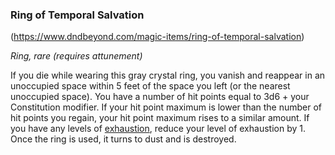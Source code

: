 ### Ring of Temporal Salvation
(https://www.dndbeyond.com/magic-items/ring-of-temporal-salvation)

_Ring, rare (requires attunement)_

If you die while wearing this gray crystal ring, you vanish and reappear in an unoccupied space within 5 feet of the space you left (or the nearest unoccupied space). You have a number of hit points equal to 3d6 + your Constitution modifier. If your hit point maximum is lower than the number of hit points you regain, your hit point maximum rises to a similar amount. If you have any levels of [exhaustion](https://www.dndbeyond.com/compendium/rules/basic-rules/appendix-a-conditions#Exhaustion), reduce your level of exhaustion by 1. Once the ring is used, it turns to dust and is destroyed.